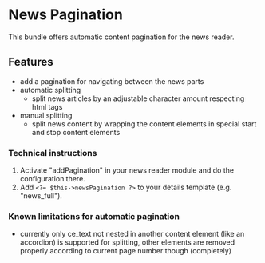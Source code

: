 # News Pagination

This bundle offers automatic content pagination for the news reader.

## Features

- add a pagination for navigating between the news parts
- automatic splitting
    - split news articles by an adjustable character amount respecting html tags
- manual splitting
    - split news content by wrapping the content elements in special start and stop content elements

### Technical instructions

1. Activate "addPagination" in your news reader module and do the configuration there.
2. Add `<?= $this->newsPagination ?>` to your details template (e.g. "news_full").

### Known limitations for automatic pagination

- currently only ce_text not nested in another content element (like an accordion) is supported for splitting, other elements are removed properly according to current page number though (completely)
